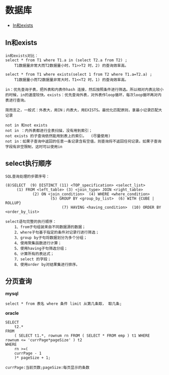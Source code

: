 # 数据库 <!-- {docsify-ignore-all} -->
<!-- MarkdownTOC -->
- [In和exists ](#In和exists )


<!-- /MarkdownTOC -->
## In和exists 
```
in和exists对比：
select * from T1 where T1.a in (select T2.a from T2) ;
    T1数据量非常大而T2数据量小时，T1>>T2 时，2) 的查询效率高。

select * from T1 where exists(select 1 from T2 where T1.a=T2.a) ;
    T1数据量小而T2数据量非常大时，T1<<T2 时，1) 的查询效率高。
    
in：优先查询子表，把外表和内表作hash 连接，然后按照条件进行筛选。所以相对内表比较小的时候，in的速度较快。exists：优先查询外表，对外表作loop循环，每次loop循环再对内表进行查询。

简而言之，一般式：外表大，用IN；内表大，用EXISTS。最优化匹配原则，拿最小记录匹配大记录

not in 和not exists
not in ：内外表都进行全表扫描，没有用到索引；
not exists 的子查询依然能用到表上的索引。  (尽量使用)
not in：如果子查询中返回的任意一条记录含有空值，则查询将不返回任何记录。如果子查询字段有非空限制，这时可以使用in
```

## select执行顺序
```
SQL查询处理的步骤序号：

(8)SELECT  (9) DISTINCT (11) <TOP_specification> <select_list>
     (1) FROM <left_table> (3) <join_type> JOIN <right_table> 
            (2) ON <join_condition>  (4) WHERE <where_condition>  
                    (5) GROUP BY <group_by_list>  (6) WITH {CUBE | ROLLUP} 
                         (7) HAVING <having_condition>  (10) ORDER BY <order_by_list>

select语句完整的执行顺序： 
    1、from子句组装来自不同数据源的数据；
    2、where子句基于指定的条件对记录行进行筛选；
    3、group by子句将数据划分为多个分组；
    4、使用聚集函数进行计算；
    5、使用having子句筛选分组；
    6、计算所有的表达式；
    7、select 的字段；
    8、使用order by对结果集进行排序。
```

## 分页查询
**mysql**
```mysql
select * from 表名 where 条件 limit 从第几条取， 取几条;
```
**oracle**
```oracle
SELECT
	t2.* 
FROM
	( SELECT t1.*, rownum rn FROM ( SELECT * FROM emp ) t1 WHERE rownum <= 'currPage*pageSize' ) t2 
WHERE
	rn >=(
	currPage - 1 
	)* pageSize + 1;
```
`currPage:当前页数;pageSize:每页显示的条数`









